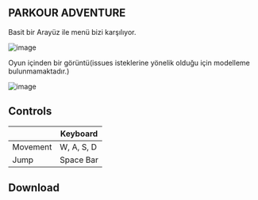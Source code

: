 ## PARKOUR ADVENTURE

Basit bir Arayüz ile menü bizi karşılıyor.

![image](https://github.com/Tryx3N/parkourgame/assets/80929623/a9d62fe3-8e60-4383-a8cb-f1293a59e60f)

Oyun içinden bir görüntü(issues isteklerine yönelik olduğu için modelleme bulunmamaktadır.) 

![image](https://github.com/Tryx3N/parkourgame/assets/80929623/9c6ecdb3-d622-4587-a3ca-518f254c1830)

## Controls

|                    |         Keyboard         |
|     --------       |         --------         |
|     Movement       |        W, A, S, D        |    
|       Jump         |         Space Bar        |     
           
## Download

